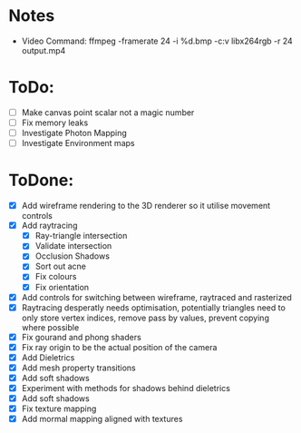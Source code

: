# Notes
- Video Command: ffmpeg -framerate 24 -i %d.bmp -c:v libx264rgb -r 24 output.mp4

# ToDo:
- [ ] Make canvas point scalar not a magic number
- [ ] Fix memory leaks
- [ ] Investigate Photon Mapping
- [ ] Investigate Environment maps

# ToDone:  
- [X] Add wireframe rendering to the 3D renderer so it utilise movement controls
- [X] Add raytracing
    - [X] Ray-triangle intersection
    - [X] Validate intersection
    - [X] Occlusion Shadows
    - [X] Sort out acne
    - [X] Fix colours
    - [X] Fix orientation
    
- [X] Add controls for switching between wireframe, raytraced and rasterized
- [X] Raytracing desperatly needs optimisation, potentially triangles need to only store vertex indices, remove pass by values, prevent copying where possible
- [X] Fix gourand and phong shaders
- [X] Fix ray origin to be the actual position of the camera
- [X] Add Dieletrics
- [X] Add mesh property transitions
- [X] Add soft shadows
- [X] Experiment with methods for shadows behind dieletrics
- [X] Add soft shadows
- [X] Fix texture mapping
- [X] Add mormal mapping aligned with textures
